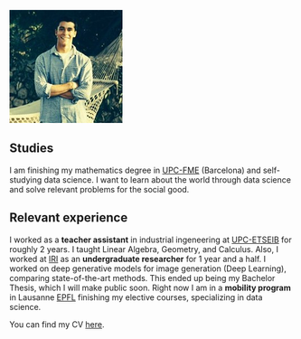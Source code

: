 ![profile](images/profile.jpeg) 

## Studies

I am finishing my mathematics degree in [UPC-FME](https://fme.upc.edu/es) (Barcelona) and self-studying data science. I want to learn about the world through data science and solve relevant problems for the social good.

## Relevant experience

I worked as a **teacher assistant** in industrial ingeneering at [UPC-ETSEIB](https://etseib.upc.edu/ca) for roughly 2 years. I taught Linear Algebra, Geometry, and Calculus. Also, I worked at [IRI](https://www.iri.upc.edu/) as an **undergraduate researcher** for 1 year and a half. I worked on deep generative models for image generation (Deep Learning), comparing state-of-the-art methods. This ended up being my Bachelor Thesis, which I will make public soon. Right now I am in a **mobility program** in Lausanne [EPFL](https://www.epfl.ch/en/) finishing my elective courses, specializing in data science.

You can find my CV [here](https://VictorSP17.github.io/website/documents/CV.pdf).
